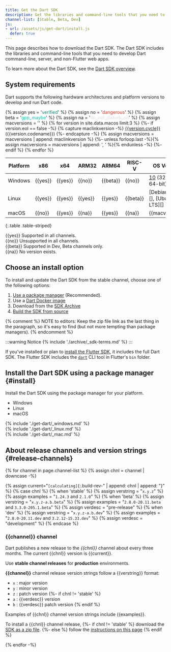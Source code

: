 ```yaml
---
title: Get the Dart SDK
description: Get the libraries and command-line tools that you need to develop Dart web, command-line, and server apps.
channel-list: [Stable, Beta, Dev]
js:
- url: /assets/js/get-dart/install.js
  defer: true
---
```


This page describes how to download the Dart SDK.
The Dart SDK includes the libraries and command-line tools that you need to develop Dart command-line, server, and non-Flutter web apps.

To learn more about the Dart SDK, see the [Dart SDK overview](/tools/sdk).

## System requirements

Dart supports the following hardware architectures and platform versions
to develop and run Dart code.

{% assign yes = '<span class="material-icons" style="color: #158477;">verified</span>' %}
{% assign no = '<span class="material-icons" style="color: #D43324">dangerous</span>' %}
{% assign beta = '<span class="material-icons" style="color: #13C2AD">gpp_maybe</span>' %}
{% assign na = '<span class="material-icons" style="color: #DADCE0">do_not_disturb_on</span>' %}
{% assign macversions = '' %}
{% for version in site.data.macos limit:3 %}
{%- if version.eol == false -%}
{% capture maclinkversion -%}
[{{version.cycle}}]({{version.link}}) ({{version.codename}})
{%- endcapture -%}
{% assign macversions = macversions | append: maclinkversion %}
{%- unless forloop.last -%}{% assign macversions = macversions | append: ', ' %}{% endunless -%}
{%- endif %}
{% endfor %}

| Platform |   x86   |   x64   |  ARM32  |   ARM64   | RISC-V    | OS Versions                              |
|----------|---------|---------|---------|-----------|-----------|------------------------------------------|
| Windows  | {{yes}} | {{yes}} | {{no}}  | {{beta}} | {{no}}    | [10] (32-bit, 64-bit), [11][]                                   |
| Linux    | {{yes}} | {{yes}} | {{yes}} | {{yes}}   | {{beta}} | [Debian stable][], [Ubuntu LTS][]        |
| macOS    | {{no}}  | {{yes}} | {{na}}  | {{yes}}   | {{na}}    | {{macversions}} |
{:.table .table-striped}

{{yes}} Supported in all channels.  
{{no}} Unsupported in all channels.  
{{beta}} Supported in Dev, Beta channels only.  
{{na}} No version exists.

## Choose an install option

To install and update the Dart SDK from the stable channel,
choose one of the following options:

1. [Use a package manager](#install) (Recommended).
1. Use a [Dart Docker image][dart-docker]
1. Download from the [SDK Archive](/get-dart/archive)
1. [Build the SDK from source][build-source]

{% comment %}
NOTE to editors: Keep the zip file link as the last thing in the paragraph,
so it's easy to find (but not more tempting than package managers).
{% endcomment %}

:::warning Notice
{% include './archive/_sdk-terms.md' %}
:::

If you've installed or plan to
[install the Flutter SDK][install-flutter],
it includes the full Dart SDK. The Flutter SDK includes the
[`dart`](/tools/dart-tool) CLI tool in Flutter's `bin` folder.

## Install the Dart SDK using a package manager {#install}

Install the Dart SDK using the package manager for your platform.

<ul class="tabs__top-bar">
  <li class="tab-link current" data-tab="tab-sdk-install-windows">Windows</li>
  <li class="tab-link" data-tab="tab-sdk-install-linux">Linux</li>
  <li class="tab-link" data-tab="tab-sdk-install-mac">macOS</li>
</ul>
<div id="tab-sdk-install-windows" class="tabs__content current" markdown="1">
{% include './get-dart/_windows.md' %}
</div>
<div id="tab-sdk-install-linux" class="tabs__content" markdown="1">
{% include './get-dart/_linux.md' %}
</div>
<div id="tab-sdk-install-mac" class="tabs__content" markdown="1">
{% include './get-dart/_mac.md' %}
</div>

## About release channels and version strings {#release-channels}

{% for channel in page.channel-list %}
{% assign chnl = channel | downcase -%}

{% assign current="`[calculating]`{:.build-rev-" | append: chnl | append: "}" %}
{% case chnl %}
{% when 'stable' %}
{% assign verstring = "`x.y.z`" %}
{% assign examples = "`1.24.3` and `2.1.0`" %}
{% when 'beta' %}
{% assign verstring = "`x.y.z-a.b.beta`" %}
{% assign examples = "`2.8.0-20.11.beta` and `3.3.0-205.1.beta`" %}
{% assign verdesc = "pre-release" %}
{% when 'dev' %}
{% assign verstring = "`x.y.z-a.b.dev`" %}
{% assign examples = "`2.8.0-20.11.dev` and `3.2.12-15.33.dev`" %}
{% assign verdesc = "development" %}
{% endcase %}

### {{channel}} channel

Dart publishes a new release to the *{{chnl}}* channel about every three months.
The current {{chnl}} version is {{current}}.

Use **stable channel releases** for **production** environments.

**{{channel}}** channel release version strings follow a {{verstring}} format:

* `x` : major version
* `y` : minor version
* `z` : patch version
{%- if chnl != 'stable' %}
* `a` : {{verdesc}} version
* `b` : {{verdesc}} patch version
{% endif %}

Examples of {{chnl}} channel version strings include {{examples}}.

To install a {{chnl}} channel release,
{%- if chnl != 'stable' %}
download the [SDK as a zip file][dl-sdk].
{%- else %}
follow the [instructions on this page](#install)
{% endif %}

{% endfor -%}

[build-source]: https://github.com/dart-lang/sdk/wiki/Building
[dart-docker]: https://hub.docker.com/_/dart
[dl-sdk]: /get-dart/archive
[install-flutter]: {{site.flutter-docs}}/get-started/install
[10]: https://www.microsoft.com/en-us/software-download/windows10%20
[11]: https://www.microsoft.com/en-us/software-download/windows11
